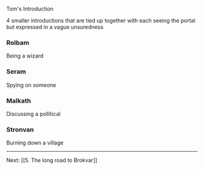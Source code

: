 Tom's Introduction

4 smaller introductions that are tied up together with each seeing the portal but expressed in a vague unsuredness

### Rolbam
Being a wizard

### Seram
Spying on someone

### Malkath
Discussing a pollitical

### Stronvan
Burning down a village

---
Next: [[5. The long road to Brokvar]]